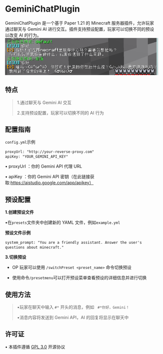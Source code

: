 # GeminiChatPlugin
GeminiChatPlugin 是一个基于 Paper 1.21 的 Minecraft 服务器插件，允许玩家通过聊天与 Gemini AI 进行交互。插件支持预设配置，玩家可以切换不同的预设以改变 AI 的行为。
![](https://github.com/LanRhyme/GeminiChatPlugin/blob/v1.3/%E5%B1%95%E7%A4%BA%E5%9B%BE.png)


## 特点
>  1.通过聊天与 Gemini AI 交互
> 
>  2.支持预设配置，玩家可以切换不同的 AI 行为



## 配置指南
`config.yml`示例
```
proxyUrl: "http://your-reverse-proxy.com"
apiKey: "YOUR_GEMINI_API_KEY"
```

•   proxyUrl  ：你的 Gemini API 代理 URL

•   apiKey  ：你的 Gemini API 密钥（在此链接获取:https://aistudio.google.com/app/apikey）



## 预设配置
**1.创建预设文件**

•在`presets`文件夹中创建新的 YAML 文件，例如`example.yml`

**预设文件示例**

```
system_prompt: "You are a friendly assistant. Answer the user's questions about minecraft."
```

**3.切换预设**

- OP 玩家可以使用   `/switchPreset <preset_name>`   命令切换预设

- 使用命令`/presetmenu`可以打开预设菜单查看预设的详细信息并进行切换



## 使用方法
> •玩家在聊天中输入   `#*`   开头的消息，例如  ` #*你好，Gemini！`
> 
> •消息内容将发送到 Gemini API，AI 的回复将显示在聊天中



## 许可证
• 本插件遵循 [GPL 3.0](https://www.gnu.org/licenses/gpl-3.0.html) 开源协议
